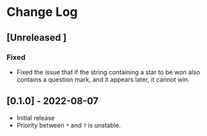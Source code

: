 # Change Log

## [Unreleased ]

### Fixed

- Fixed the issue that if the string containing a star to be won
  also contains a question mark, and it appears later, it cannot win.

## [0.1.0] - 2022-08-07

- Initial release
- Priority between `*` and `?` is unstable.
